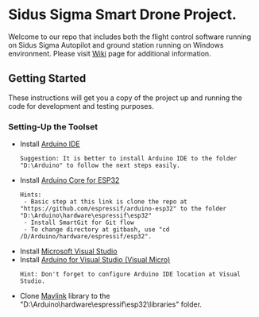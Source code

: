 # Sidus Sigma Smart Drone Project.

Welcome to our repo that includes both the flight control software running on Sidus Sigma Autopilot and ground station running on Windows environment. Please visit [Wiki](https://github.com/DevSidus/Sidus_Github/wiki) page for additional information.

## Getting Started
These instructions will get you a copy of the project up and running the code for development and testing purposes.

### Setting-Up the Toolset

* Install [Arduino IDE](https://www.arduino.cc/en/Main/Software)
  ```
  Suggestion: It is better to install Arduino IDE to the folder "D:\Arduino" to follow the next steps easily. 
  ``` 
* Install [Arduino Core for ESP32](https://github.com/espressif/arduino-esp32)
  ```
  Hints:
   - Basic step at this link is clone the repo at "https://github.com/espressif/arduino-esp32" to the folder "D:\Arduino\hardware\espressif\esp32"
   - Install SmartGit for Git flow
   - To change directory at gitbash, use "cd /D/Arduino/hardware/espressif/esp32".
  ```
* Install [Microsoft Visual Studio](https://visualstudio.microsoft.com/)
* Install [Arduino for Visual Studio (Visual Micro)](https://www.visualmicro.com/)
  ```
  Hint: Don't forget to configure Arduino IDE location at Visual Studio. 
  ``` 
* Clone [Mavlink](https://github.com/mavlink/c_library_v2.git) library to the "D:\Arduino\hardware\espressif\esp32\libraries" folder.
